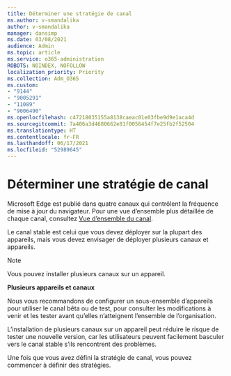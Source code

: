 ```yaml
---
title: Déterminer une stratégie de canal
ms.author: v-smandalika
author: v-smandalika
manager: dansimp
ms.date: 03/08/2021
audience: Admin
ms.topic: article
ms.service: o365-administration
ROBOTS: NOINDEX, NOFOLLOW
localization_priority: Priority
ms.collection: Adm_O365
ms.custom:
- "9144"
- "9005291"
- "11089"
- "9006490"
ms.openlocfilehash: c47218035155a8138caeac01e03fbe9d9e1aca4d
ms.sourcegitcommit: 7a406a3d4680662e81f0056454f7e25fb2f52504
ms.translationtype: HT
ms.contentlocale: fr-FR
ms.lasthandoff: 06/17/2021
ms.locfileid: "52989645"
---
```

# <a name="determine-channel-strategy"></a>Déterminer une stratégie de canal

Microsoft Edge est publié dans quatre canaux qui contrôlent la fréquence de mise à jour du navigateur. Pour une vue d’ensemble plus détaillée de chaque canal, consultez [Vue d’ensemble du canal](/DeployEdge/microsoft-edge-channels#channel-overview).

Le canal stable est celui que vous devez déployer sur la plupart des appareils, mais vous devez envisager de déployer plusieurs canaux et appareils.

> [!NOTE]
> Vous pouvez installer plusieurs canaux sur un appareil.

**Plusieurs appareils et canaux**

Nous vous recommandons de configurer un sous-ensemble d’appareils pour utiliser le canal bêta ou de test, pour consulter les modifications à venir et les tester avant qu’elles n’atteignent l’ensemble de l’organisation.

L’installation de plusieurs canaux sur un appareil peut réduire le risque de tester une nouvelle version, car les utilisateurs peuvent facilement basculer vers le canal stable s’ils rencontrent des problèmes.

Une fois que vous avez défini la stratégie de canal, vous pouvez commencer à définir des stratégies.

